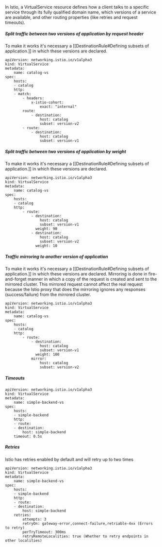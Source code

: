 In Istio, a VirtualService resource defines how a client talks to a specific service through its fully qualified domain name, which versions of a service are available, and other routing properties (like retries and request timeouts).

##### Split traffic between two versions of application by request header
To make it works it's necessary a [[DestinationRule#Defining subsets of application.]] in which these versions are declared.
```
apiVersion: networking.istio.io/v1alpha3 
kind: VirtualService 
metadata: 
	name: catalog-vs 
spec: 
	hosts: 
	- catalog 
	http: 
	- match: 
		- headers: 
			x-istio-cohort: 
				exact: "internal" 
		route: 
			- destination: 
				host: catalog 
				subset: version-v2 
		- route: 
			- destination: 
				host: catalog 
				subset: version-v1
```

##### Split traffic between two versions of application by weight
To make it works it's necessary a [[DestinationRule#Defining subsets of application.]] in which these versions are declared.
```
apiVersion: networking.istio.io/v1alpha3 
kind: VirtualService 
metadata: 
	name: catalog-vs 
spec: 
	hosts: 
	- catalog
	http: 
		- route: 
			- destination: 
				host: catalog 
				subset: version-v1
			  weight: 90
			- destination: 
				host: catalog 
				subset: version-v2
			  weight: 10
```

##### Traffic mirroring to another version of application
To make it works it's necessary a [[DestinationRule#Defining subsets of application.]] in which these versions are declared. Mirroring is done in fire-and-forget manner in which a copy of the request is created and sent to the mirrored cluster. This mirrored request cannot affect the real request because the Istio proxy that does the mirroring ignores any responses (success/failure) from the mirrored cluster.
```
apiVersion: networking.istio.io/v1alpha3 
kind: VirtualService 
metadata: 
	name: catalog-vs 
spec: 
	hosts: 
	- catalog
	http: 
		- route: 
			- destination: 
				host: catalog 
				subset: version-v1
			  weight: 100
			mirror: 
				host: catalog 
				subset: version-v2
```

##### Timeouts
```
apiVersion: networking.istio.io/v1alpha3 
kind: VirtualService 
metadata: 
	name: simple-backend-vs 
spec: 
	hosts: 
	- simple-backend 
	http: 
	- route: 
	- destination: 
		host: simple-backend 
	timeout: 0.5s
```

##### Retries
Istio has retries enabled by default and will retry up to two times
```
apiVersion: networking.istio.io/v1alpha3 
kind: VirtualService 
metadata: 
	name: simple-backend-vs 
spec: 
	hosts: 
	- simple-backend 
	http: 
	- route: 
	- destination: 
		host: simple-backend 
	retries:
		attempts: 3
		retryOn: gateway-error,connect-failure,retriable-4xx (Errors to retry)
		perTryTimeout: 300ms 
		retryRemoteLocalities: true (Whether to retry endpoints in other localities)
```
